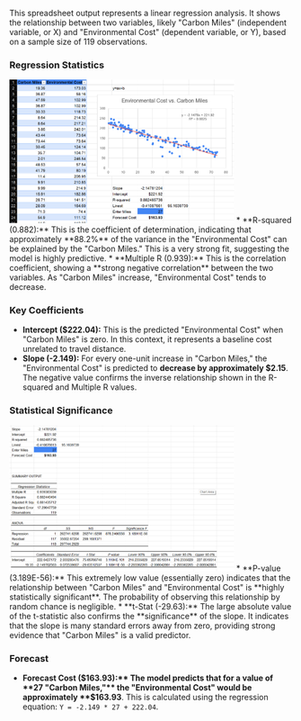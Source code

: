 This spreadsheet output represents a linear regression analysis. It shows the relationship between two variables, likely "Carbon Miles" (independent variable, or X) and "Environmental Cost" (dependent variable, or Y), based on a sample size of 119 observations.

### Regression Statistics
<img src="media/linear-regression.png" width="400"/>
* **R-squared (0.882):** This is the coefficient of determination, indicating that approximately **88.2%** of the variance in the "Environmental Cost" can be explained by the "Carbon Miles." This is a very strong fit, suggesting the model is highly predictive.
* **Multiple R (0.939):** This is the correlation coefficient, showing a **strong negative correlation** between the two variables. As "Carbon Miles" increase, "Environmental Cost" tends to decrease.

### Key Coefficients

* **Intercept ($222.04):** This is the predicted "Environmental Cost" when "Carbon Miles" is zero. In this context, it represents a baseline cost unrelated to travel distance.
* **Slope (-2.149):** For every one-unit increase in "Carbon Miles," the "Environmental Cost" is predicted to **decrease by approximately $2.15**. The negative value confirms the inverse relationship shown in the R-squared and Multiple R values.

### Statistical Significance
<img src="media/regression-da.png" width="400"/>
* **P-value (3.189E-56):** This extremely low value (essentially zero) indicates that the relationship between "Carbon Miles" and "Environmental Cost" is **highly statistically significant**. The probability of observing this relationship by random chance is negligible.
* **t-Stat (-29.63):** The large absolute value of the t-statistic also confirms the **significance** of the slope. It indicates that the slope is many standard errors away from zero, providing strong evidence that "Carbon Miles" is a valid predictor.

### Forecast

* **Forecast Cost ($163.93):** The model predicts that for a value of **27 "Carbon Miles,"** the "Environmental Cost" would be approximately **$163.93**. This is calculated using the regression equation: `Y = -2.149 * 27 + 222.04`.
